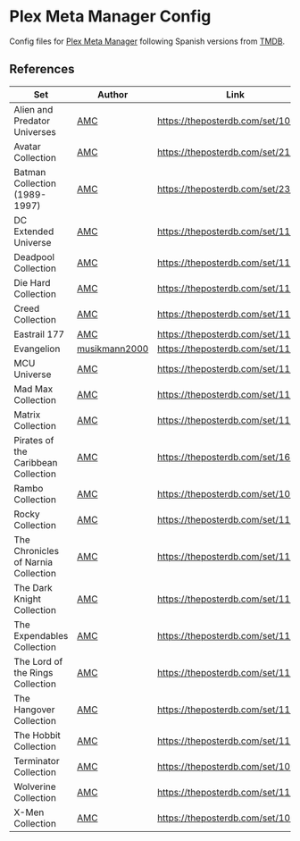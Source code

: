# Plex Meta Manager Config

Config files for [Plex Meta Manager](https://metamanager.wiki/) following Spanish versions from [TMDB](https://www.themoviedb.org/).

## References

| Set                                 | Author                                                      | Link                               |
| ----------------------------------- | ----------------------------------------------------------- | ---------------------------------- |
| Alien and Predator Universes        | [AMC](https://theposterdb.com/user/AMC)                     | https://theposterdb.com/set/109057 |
| Avatar Collection                   | [AMC](https://theposterdb.com/user/AMC)                     | https://theposterdb.com/set/215631 |
| Batman Collection (1989-1997)       | [AMC](https://theposterdb.com/user/AMC)                     | https://theposterdb.com/set/237026 |
| DC Extended Universe                | [AMC](https://theposterdb.com/user/AMC)                     | https://theposterdb.com/set/118189 |
| Deadpool Collection                 | [AMC](https://theposterdb.com/user/AMC)                     | https://theposterdb.com/set/118189 |
| Die Hard Collection                 | [AMC](https://theposterdb.com/user/AMC)                     | https://theposterdb.com/set/113089 |
| Creed Collection                    | [AMC](https://theposterdb.com/user/AMC)                     | https://theposterdb.com/set/113191 |
| Eastrail 177                        | [AMC](https://theposterdb.com/user/AMC)                     | https://theposterdb.com/set/116913 |
| Evangelion                          | [musikmann2000](https://theposterdb.com/user/musikmann2000) | https://theposterdb.com/set/116913 |
| MCU Universe                        | [AMC](https://theposterdb.com/user/AMC)                     | https://theposterdb.com/set/118188 |
| Mad Max Collection                  | [AMC](https://theposterdb.com/user/AMC)                     | https://theposterdb.com/set/113189 |
| Matrix Collection                   | [AMC](https://theposterdb.com/user/AMC)                     | https://theposterdb.com/set/116902 |
| Pirates of the Caribbean Collection | [AMC](https://theposterdb.com/user/AMC)                     | https://theposterdb.com/set/166380 |
| Rambo Collection                    | [AMC](https://theposterdb.com/user/AMC)                     | https://theposterdb.com/set/108949 |
| Rocky Collection                    | [AMC](https://theposterdb.com/user/AMC)                     | https://theposterdb.com/set/113190 |
| The Chronicles of Narnia Collection | [AMC](https://theposterdb.com/user/AMC)                     | https://theposterdb.com/set/116914 |
| The Dark Knight Collection          | [AMC](https://theposterdb.com/user/AMC)                     | https://theposterdb.com/set/116901 |
| The Expendables Collection          | [AMC](https://theposterdb.com/user/AMC)                     | https://theposterdb.com/set/113096 |
| The Lord of the Rings Collection    | [AMC](https://theposterdb.com/user/AMC)                     | https://theposterdb.com/set/113397 |
| The Hangover Collection             | [AMC](https://theposterdb.com/user/AMC)                     | https://theposterdb.com/set/113180 |
| The Hobbit Collection               | [AMC](https://theposterdb.com/user/AMC)                     | https://theposterdb.com/set/113398 |
| Terminator Collection               | [AMC](https://theposterdb.com/user/AMC)                     | https://theposterdb.com/set/108967 |
| Wolverine Collection                | [AMC](https://theposterdb.com/user/AMC)                     | https://theposterdb.com/set/113180 |
| X-Men Collection                    | [AMC](https://theposterdb.com/user/AMC)                     | https://theposterdb.com/set/109012 |
